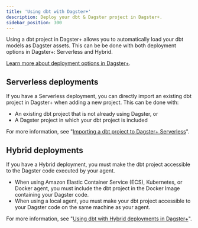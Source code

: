 ```yaml
---
title: 'Using dbt with Dagster+'
description: Deploy your dbt & Dagster project in Dagster+.
sidebar_position: 300
---
```


Using a dbt project in Dagster+ allows you to automatically load your dbt models as Dagster assets. This can be be done with both deployment options in Dagster+: Serverless and Hybrid.

[Learn more about deployment options in Dagster+](/deployment/dagster-plus).

## Serverless deployments

If you have a Serverless deployment, you can directly import an existing dbt project in Dagster+ when adding a new project. This can be done with:

- An existing dbt project that is not already using Dagster, or
- A Dagster project in which your dbt project is included

For more information, see "[Importing a dbt project to Dagster+ Serverless](/integrations/libraries/dbt/using-dbt-with-dagster-plus/serverless)".

## Hybrid deployments

If you have a Hybrid deployment, you must make the dbt project accessible to the Dagster code executed by your agent.

- When using Amazon Elastic Container Service (ECS), Kubernetes, or Docker agent, you must include the dbt project in the Docker Image containing your Dagster code.
- When using a local agent, you must make your dbt project accessible to your Dagster code on the same machine as your agent.

For more information, see "[Using dbt with Hybrid deployments in Dagster+](/integrations/libraries/dbt/using-dbt-with-dagster-plus/hybrid)".

